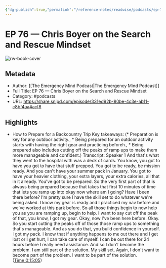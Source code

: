 ```yaml
---
{"dg-publish":true,"permalink":"/reference-notes/readwise/podcasts/ep-76-chris-boyer-on-the-search-and-rescue-mindset/"}
---
```


# EP 76 —  Chris Boyer on the Search and Rescue Mindset

![rw-book-cover](https://images.weserv.nl/?url=https%3A%2F%2Fi1.sndcdn.com%2Favatars-pTQIOSduyHGG3bqg-vzLoWA-original.jpg&w=100&h=100)

## Metadata
- Author: [[The Emergency Mind Podcast\|The Emergency Mind Podcast]]
- Full Title: EP 76 —  Chris Boyer on the Search and Rescue Mindset
- Category: #podcasts
- URL: https://share.snipd.com/episode/331ed92b-80be-4c3e-ab11-c8bf4aa4acf8

## Highlights
- How to Prepare for a Backcountry Trip
  Key takeaways:
  (* Preparation is key for any outdoor activity., * Being prepared for an outdoor activity starts with having the right gear and practicing beforeh., * Being prepared also includes cutting off the peaks of ramp ups to make them more manageable and confident.)
  Transcript:
  Speaker 1
  And that's what they went to the hospital with was a deck of cards. You know, you got to have you got to have that stuff prepped. You got to be ready, be mission ready. And you can't have your summer pack in January. You got to have your heavier clothing, your extra layers, your extra calories, all that in it already. You've got to be prepared. So the very first part of that is always being prepared because that takes that first 10 minutes of time that lets you ramp up into okay now where am I going? Have I been there before? I'm pretty sure I have the skill set to do whatever we're being asked. I know my gear is ready and I practiced my nav before and we've worked at this park before. So all those things begin to now help you as you are ramping up, begin to help. I want to say cut off the peak of that, you know, I got my gear. Okay, now I've been here before. Okay. So you start cutting the peaks off of those those ramp ups to something that's manageable. And as you do that, you build confidence in yourself. I got my pack. I know that if anything happens to me out there and I get lost or I get hurt, I can take care of myself. I can be out there for 24 hours before I really need assistance. And so I don't become the problem. I am still part of the solution. My skill set. Again, I don't want to become part of the problem. I want to be part of the solution. ([Time 0:15:05](https://share.snipd.com/snip/35dae2ca-fcd0-4995-938a-4d10ab1d40fe))
